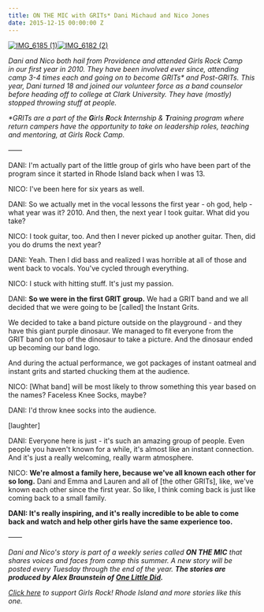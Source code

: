 ```yaml
---
title: ON THE MIC with GRITs* Dani Michaud and Nico Jones
date: 2015-12-15 00:00:00 Z
---
```


[![IMG_6185 (1)](http://girlsrockri.org/wp-content/uploads/2015/12/IMG_6185-1-1024x683.jpg)](http://girlsrockri.org/wp-content/uploads/2015/12/IMG_6185-1.jpg)[![IMG_6182 (2)](http://girlsrockri.org/wp-content/uploads/2015/12/IMG_6182-2-1024x683.jpg)](http://girlsrockri.org/wp-content/uploads/2015/12/IMG_6182-2.jpg)

_Dani and Nico both hail from Providence and attended Girls Rock Camp in our first year in 2010. They have been involved ever since, attending camp 3-4 times each and going on to become GRITs\* and Post-GRITs. This year, Dani turned 18 and joined our volunteer force as a band counselor before heading off to college at Clark University. They have (mostly) stopped throwing stuff at people._

_\*GRITs are a part of the **G**irls **R**ock **I**nternship & **T**raining program where return campers have the opportunity to take on leadership roles, teaching and mentoring, at Girls Rock Camp._

——

DANI: I'm actually part of the little group of girls who have been part of the program since it started in Rhode Island back when I was 13.

NICO: I've been here for six years as well.

DANI: So we actually met in the vocal lessons the first year - oh god, help - what year was it? 2010. And then, the next year I took guitar. What did you take?

NICO: I took guitar, too. And then I never picked up another guitar. Then, did you do drums the next year?

DANI: Yeah. Then I did bass and realized I was horrible at all of those and went back to vocals. You've cycled through everything.

NICO: I stuck with hitting stuff. It's just my passion.

DANI: **So we were in the first GRIT group.** We had a GRIT band and we all decided that we were going to be \[called\] the Instant Grits.

We decided to take a band picture outside on the playground - and they have this giant purple dinosaur. We managed to fit everyone from the GRIT band on top of the dinosaur to take a picture. And the dinosaur ended up becoming our band logo.

And during the actual performance, we got packages of instant oatmeal and instant grits and started chucking them at the audience.

NICO: \[What band\] will be most likely to throw something this year based on the names? Faceless Knee Socks, maybe?

DANI: I'd throw knee socks into the audience.

\[laughter\]

DANI: Everyone here is just - it's such an amazing group of people. Even people you haven't known for a while, it's almost like an instant connection. And it's just a really welcoming, really warm atmosphere.

NICO: **We're almost a family here, because we've all known each other for so long.** Dani and Emma and Lauren and all of \[the other GRITs\], like, we've known each other since the first year. So like, I think coming back is just like coming back to a small family.

**DANI: **It's really inspiring, and it's really incredible to be able to come back and watch and help other girls have the same experience too.****

——

_Dani and Nico's story is part of a weekly series called **ON THE MIC** that shares voices and faces from camp this summer. A new story will be posted every Tuesday through the end of the year. ____The stories are produced by Alex Braunstein of [One Little Did](http://www.onelittledidstories.com/)._____

_[Click here](https://www.razoo.com/story/Girls-Rock-Rhode-Island) to support Girls Rock! Rhode Island and more stories like this one._
